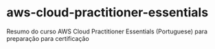 # aws-cloud-practitioner-essentials
Resumo do curso AWS Cloud Practitioner Essentials (Portuguese) para preparação para certificação
